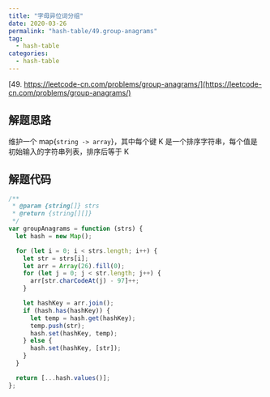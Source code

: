 ```yaml
---
title: "字母异位词分组"
date: 2020-03-26
permalink: "hash-table/49.group-anagrams"
tag:
  - hash-table
categories:
  - hash-table
---
```


[49. https://leetcode-cn.com/problems/group-anagrams/](https://leetcode-cn.com/problems/group-anagrams/)

## 解题思路

维护一个 map{`string -> array`}，其中每个键 K 是一个排序字符串，每个值是初始输入的字符串列表，排序后等于 K

## 解题代码

```js
/**
 * @param {string[]} strs
 * @return {string[][]}
 */
var groupAnagrams = function (strs) {
  let hash = new Map();

  for (let i = 0; i < strs.length; i++) {
    let str = strs[i];
    let arr = Array(26).fill(0);
    for (let j = 0; j < str.length; j++) {
      arr[str.charCodeAt(j) - 97]++;
    }

    let hashKey = arr.join();
    if (hash.has(hashKey)) {
      let temp = hash.get(hashKey);
      temp.push(str);
      hash.set(hashKey, temp);
    } else {
      hash.set(hashKey, [str]);
    }
  }

  return [...hash.values()];
};
```
